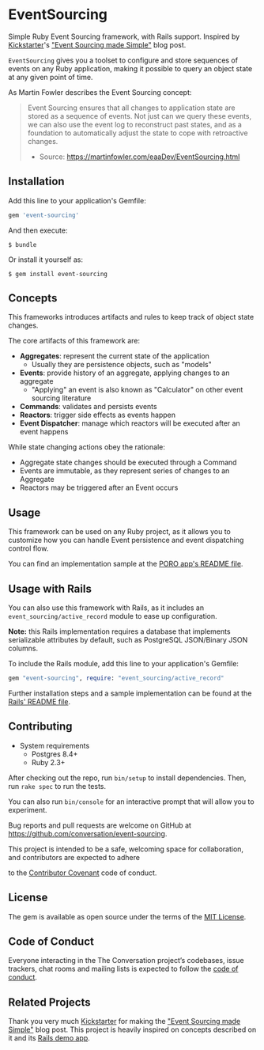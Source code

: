 # EventSourcing

Simple Ruby Event Sourcing framework, with Rails support. Inspired by [Kickstarter](https://www.kickstarter.com/)'s
["Event Sourcing made Simple"](https://kickstarter.engineering/event-sourcing-made-simple-4a2625113224) blog post.

`EventSourcing` gives you a toolset to configure and store sequences of events on any Ruby application, making it
possible to query an object state at any given point of time.

As Martin Fowler describes the Event Sourcing concept:

> Event Sourcing ensures that all changes to application state are stored as a sequence of events. Not just can we query
these events, we can also use the event log to reconstruct past states, and as a foundation to automatically adjust the
state to cope with retroactive changes.
> - Source: https://martinfowler.com/eaaDev/EventSourcing.html

## Installation

Add this line to your application's Gemfile:

```ruby
gem 'event-sourcing'
```

And then execute:

    $ bundle

Or install it yourself as:

    $ gem install event-sourcing

## Concepts

This frameworks introduces artifacts and rules to keep track of object state changes.

The core artifacts of this framework are:

- **Aggregates**: represent the current state of the application
    - Usually they are persistence objects, such as "models"
- **Events**: provide history of an aggregate, applying changes to an aggregate
    - "Applying" an event is also known as "Calculator" on other event sourcing literature
- **Commands**: validates and persists events
- **Reactors**: trigger side effects as events happen
- **Event Dispatcher**: manage which reactors will be executed after an event happens

While state changing actions obey the rationale:

- Aggregate state changes should be executed through a Command
- Events are immutable, as they represent series of changes to an Aggregate
- Reactors may be triggered after an Event occurs

## Usage

This framework can be used on any Ruby project, as it allows you to customize how you can handle Event persistence and
event dispatching control flow.

You can find an implementation sample at the [PORO app's README file](examples/poro_app/README.md).

## Usage with Rails

You can also use this framework with Rails, as it includes an `event_sourcing/active_record` module to ease up configuration.

**Note:** this Rails implementation requires a database that implements serializable attributes by default,
such as PostgreSQL JSON/Binary JSON columns.

To include the Rails module, add this line to your application's Gemfile:

```ruby
gem "event-sourcing", require: "event_sourcing/active_record"
```

Further installation steps and a sample implementation can be found at the [Rails' README file](examples/rails_app/README.md).

## Contributing

- System requirements
    - Postgres 8.4+
    - Ruby 2.3+

After checking out the repo, run `bin/setup` to install dependencies. Then, run `rake spec` to run the tests.

You can also run `bin/console` for an interactive prompt that will allow you to experiment.

Bug reports and pull requests are welcome on GitHub at https://github.com/conversation/event-sourcing.

This project is intended to be a safe, welcoming space for collaboration, and contributors are expected to adhere

to the [Contributor Covenant](http://contributor-covenant.org) code of conduct.

## License

The gem is available as open source under the terms of the [MIT License](LICENSE.txt).

## Code of Conduct

Everyone interacting in the The Conversation project’s codebases, issue trackers, chat rooms and mailing lists is
expected to follow the [code of conduct](https://github.com/conversation/event-sourcing/blob/master/CODE_OF_CONDUCT.md).

## Related Projects

Thank you very much [Kickstarter](https://www.kickstarter.com/) for making the ["Event Sourcing made Simple"](https://kickstarter.engineering/event-sourcing-made-simple-4a2625113224)
blog post. This project is heavily inspired on concepts described on it and its [Rails demo app](https://github.com/pcreux/event-sourcing-rails-todo-app-demo).
